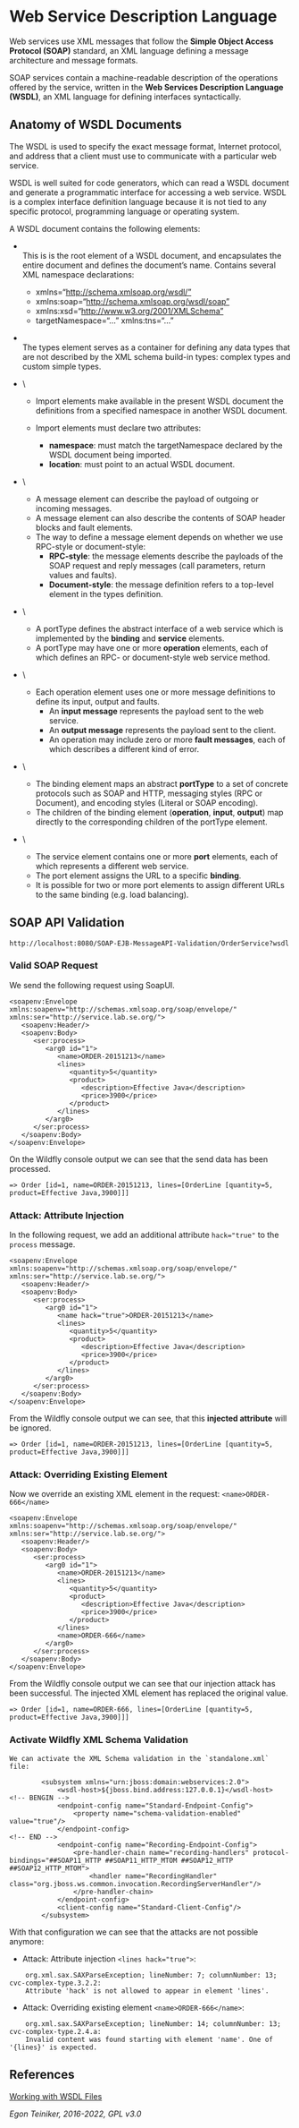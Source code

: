 # Web Service Description Language

Web services use XML messages that follow the **Simple Object Access Protocol (SOAP)** standard, an XML language defining a message architecture and message formats. 

SOAP services contain a machine-readable description of the operations offered by the service, written in the 
**Web Services Description Language (WSDL)**, an XML language for defining interfaces syntactically.


## Anatomy of WSDL Documents

The WSDL is used to specify the exact message format, Internet protocol, and address that a client must use to communicate with a particular web service.

WSDL is well suited for code generators, which can read a WSDL document and generate a programmatic interface 
for accessing a web service.
WSDL is a complex interface definition language because it is not tied to any specific protocol, programming language or operating system.

A WSDL document contains the following elements:

* **<definitions>**\
   This is is the root element of a WSDL document, and encapsulates the entire document and defines 
   the document’s name.
   Contains several XML namespace declarations:
   * xmlns=“http://schema.xmlsoap.org/wsdl/”
   * xmlns:soap=“http://schema.xmlsoap.org/wsdl/soap”
   * xmlns:xsd=“http://www.w3.org/2001/XMLSchema”
   * targetNamespace=“…” xmlns:tns=“…”

* **<types>**\
   The types element serves as a container for defining any data types that are not described by the 
   XML schema build-in types: complex types and custom simple types.

* **<import>**\
   * Import elements make available in the present WSDL document the definitions from a specified namespace 
      in another WSDL document.

   * Import elements must declare two attributes:
      * **namespace**: must match the targetNamespace declared by the WSDL document being imported.
      * **location**: must point to an actual WSDL document.

* **<message>**\
   * A message element can describe the payload of outgoing or incoming messages.
   * A message element can also describe the contents of SOAP header blocks and fault elements.
   * The way to define a message element depends on whether we use RPC-style or document-style:
      * **RPC-style**: the message elements describe the payloads of the SOAP request and reply messages 
      (call parameters, return values and faults).
      * **Document-style**: the message definition refers to a top-level element in the types definition. 

* **<portType>**\
   * A portType defines the abstract interface of a web service which is implemented by the **binding** 
      and **service** elements.
   * A portType may have one or more **operation** elements, each of which defines an RPC- or document-style web service method. 

* **<operation>**\
   * Each operation element uses one or more message definitions to define its input, output and faults.
      * An **input message** represents the payload sent to the web service.
      * An **output message** represents the payload sent to the client.
      * An operation may include zero or more **fault messages**, each of which describes a different 
         kind of error.

* **<binding>**\
   * The binding element maps an abstract **portType** to a set of concrete protocols such as SOAP and HTTP, 
      messaging styles (RPC or Document), and encoding styles (Literal or SOAP encoding).
   * The children of the binding element (**operation**, **input**, **output**) map directly to the corresponding 
      children of the portType element.

* **<service>**\
   * The service element contains one or more **port** elements, each of which represents a different 
      web service.
   * The port element assigns the URL to a specific **binding**.  
   * It is possible for two or more port elements to assign different URLs to the same binding 
      (e.g. load balancing).


## SOAP API Validation

```
http://localhost:8080/SOAP-EJB-MessageAPI-Validation/OrderService?wsdl
```

### Valid SOAP Request

We send the following request using SoapUI.

```
<soapenv:Envelope xmlns:soapenv="http://schemas.xmlsoap.org/soap/envelope/" xmlns:ser="http://service.lab.se.org/">
   <soapenv:Header/>
   <soapenv:Body>
      <ser:process>
         <arg0 id="1">
            <name>ORDER-20151213</name>
            <lines>
               <quantity>5</quantity>
               <product>
                  <description>Effective Java</description>
                  <price>3900</price>
               </product>
            </lines>
         </arg0>
      </ser:process>
   </soapenv:Body>
</soapenv:Envelope>
```
On the Wildfly console output we can see that the send data has been processed.
```
=> Order [id=1, name=ORDER-20151213, lines=[OrderLine [quantity=5, product=Effective Java,3900]]]
```

### Attack: Attribute Injection 

In the following request, we add an additional attribute `hack="true"` to the `process` message.
```
<soapenv:Envelope xmlns:soapenv="http://schemas.xmlsoap.org/soap/envelope/" xmlns:ser="http://service.lab.se.org/">
   <soapenv:Header/>
   <soapenv:Body>
      <ser:process>
         <arg0 id="1">
            <name hack="true">ORDER-20151213</name>
            <lines>
               <quantity>5</quantity>
               <product>
                  <description>Effective Java</description>
                  <price>3900</price>
               </product>
            </lines>
         </arg0>
      </ser:process>
   </soapenv:Body>
</soapenv:Envelope>
```
From the Wildfly console output we can see, that this **injected attribute** will be ignored.

```
=> Order [id=1, name=ORDER-20151213, lines=[OrderLine [quantity=5, product=Effective Java,3900]]]
```

### Attack: Overriding Existing Element 

Now we override an existing XML element in the request: `<name>ORDER-666</name>`  
```
<soapenv:Envelope xmlns:soapenv="http://schemas.xmlsoap.org/soap/envelope/" xmlns:ser="http://service.lab.se.org/">
   <soapenv:Header/>
   <soapenv:Body>
      <ser:process>
         <arg0 id="1">
            <name>ORDER-20151213</name>
            <lines>
               <quantity>5</quantity>
               <product>
                  <description>Effective Java</description>
                  <price>3900</price>
               </product>
            </lines>
            <name>ORDER-666</name>
         </arg0>
      </ser:process>
   </soapenv:Body>
</soapenv:Envelope>
```
From the Wildfly console output we can see that our injection attack has been successful.
The injected XML element has replaced the original value.
```
=> Order [id=1, name=ORDER-666, lines=[OrderLine [quantity=5, product=Effective Java,3900]]]
```


### Activate Wildfly XML Schema Validation

```
We can activate the XML Schema validation in the `standalone.xml` file:

        <subsystem xmlns="urn:jboss:domain:webservices:2.0">
            <wsdl-host>${jboss.bind.address:127.0.0.1}</wsdl-host>
<!-- BENGIN -->
            <endpoint-config name="Standard-Endpoint-Config">
            	<property name="schema-validation-enabled" value="true"/>
            </endpoint-config>
<!-- END -->
            <endpoint-config name="Recording-Endpoint-Config">
                <pre-handler-chain name="recording-handlers" protocol-bindings="##SOAP11_HTTP ##SOAP11_HTTP_MTOM ##SOAP12_HTTP ##SOAP12_HTTP_MTOM">
                    <handler name="RecordingHandler" class="org.jboss.ws.common.invocation.RecordingServerHandler"/>
                </pre-handler-chain>
            </endpoint-config>
            <client-config name="Standard-Client-Config"/>
        </subsystem>
```

With that configuration we can see that the attacks are not possible anymore:
* Attack: Attribute injection `<lines hack="true">`: 
```
    org.xml.sax.SAXParseException; lineNumber: 7; columnNumber: 13; cvc-complex-type.3.2.2: 
    Attribute 'hack' is not allowed to appear in element 'lines'.
```

* Attack: Overriding existing element `<name>ORDER-666</name>`:
```
    org.xml.sax.SAXParseException; lineNumber: 14; columnNumber: 13; cvc-complex-type.2.4.a: 
	Invalid content was found starting with element 'name'. One of '{lines}' is expected.
```

## References
[Working with WSDL Files ](https://www.soapui.org/docs/soap-and-wsdl/working-with-wsdls/)


*Egon Teiniker, 2016-2022, GPL v3.0*